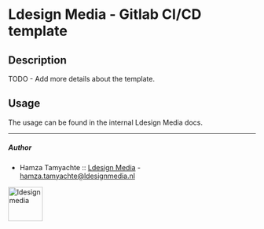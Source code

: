 # Ldesign Media - Gitlab CI/CD template

## Description

TODO - Add more details about the template.

## Usage

The usage can be found in the internal Ldesign Media docs.

---

##### Author

* Hamza Tamyachte :: [Ldesign Media](https://ldesignmedia.nl/) -  [hamza.tamyachte@ldesignmedia.nl](hamza.tamyachte@ldesignmedia.nl)

<img src="https://ldesignmedia.nl/themes/ldesignmedia/assets/images/logo/logo.svg" alt="ldesignmedia" height="70px">
